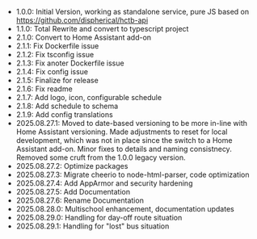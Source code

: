 * 1.0.0: Initial Version, working as standalone service, pure JS based on https://github.com/dispherical/hctb-api
* 1.1.0: Total Rewrite and convert to typescript project
* 2.1.0: Convert to Home Assistant add-on
* 2.1.1: Fix Dockerfile issue
* 2.1.2: Fix tsconfig issue
* 2.1.3: Fix anoter Dockerfile issue
* 2.1.4: Fix config issue
* 2.1.5: Finalize for release
* 2.1.6: Fix readme
* 2.1.7: Add logo, icon, configurable schedule
* 2.1.8: Add schedule to schema
* 2.1.9: Add config translations
* 2025.08.27.1: Moved to date-based versioning to be more in-line with Home Assistant versioning. Made adjustments to reset for local development, which was not in place since the switch to a Home Assistant add-on. Minor fixes to details and naming consistnecy. Removed some cruft from the 1.0.0 legacy version. 
* 2025.08.27.2: Optimize packages
* 2025.08.27.3: Migrate cheerio to node-html-parser, code optimization
* 2025.08.27.4: Add AppArmor and security hardening
* 2025.08.27.5: Add Documentation
* 2025.08.27.6: Rename Documentation
* 2025.08.28.0: Multischool enhancement, documentation updates
* 2025.08.29.0: Handling for day-off route situation
* 2025.08.29.1: Handling for "lost" bus situation
